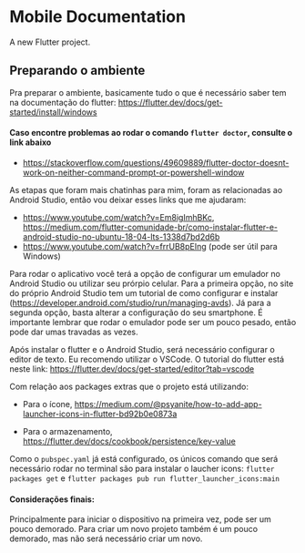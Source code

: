 # Mobile Documentation

A new Flutter project.

## Preparando o ambiente

Pra preparar o ambiente, basicamente tudo o que é necessário saber tem na documentação do flutter: https://flutter.dev/docs/get-started/install/windows

#### Caso encontre problemas ao rodar o comando `flutter doctor`, consulte o link abaixo
* https://stackoverflow.com/questions/49609889/flutter-doctor-doesnt-work-on-neither-command-prompt-or-powershell-window

As etapas que foram mais chatinhas para mim, foram as relacionadas ao Android Studio, então vou deixar esses links que me ajudaram: 
* https://www.youtube.com/watch?v=Em8igImhBKc, https://medium.com/flutter-comunidade-br/como-instalar-flutter-e-android-studio-no-ubuntu-18-04-lts-1338d7bd2d6b
* https://www.youtube.com/watch?v=frrUB8pEIng (pode ser útil para Windows)

Para rodar o aplicativo você terá a opção de configurar um emulador no Android Studio ou utilizar seu prórpio celular. Para a primeira opção, no site do próprio Android Studio tem um tutorial de como configurar e instalar (https://developer.android.com/studio/run/managing-avds). Já para a segunda opção, basta alterar a configuração do seu smartphone. É importante lembrar que rodar o emulador pode ser um pouco pesado, então pode dar umas travadas as vezes.

Após instalar o flutter e o Android Studio, será necessário configurar o editor de texto. Eu recomendo utilizar o VSCode. O tutorial do flutter está neste link: https://flutter.dev/docs/get-started/editor?tab=vscode

Com relação aos packages extras que o projeto está utilizando:
  
  * Para o ícone, https://medium.com/@psyanite/how-to-add-app-launcher-icons-in-flutter-bd92b0e0873a
  
  * Para o armazenamento, https://flutter.dev/docs/cookbook/persistence/key-value
  
  Como o `pubspec.yaml` já está configurado, os únicos comando que será necessário rodar no terminal são para instalar o laucher icons: `flutter packages get` e `flutter packages pub run flutter_launcher_icons:main`
  
  
#### Considerações finais:
  Principalmente para iniciar o dispositivo na primeira vez, pode ser um pouco demorado.
  Para criar um novo projeto também é um pouco demorado, mas não será necessário criar um novo.
